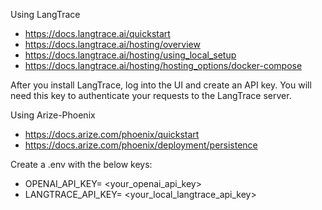 Using LangTrace

- https://docs.langtrace.ai/quickstart
- https://docs.langtrace.ai/hosting/overview
- https://docs.langtrace.ai/hosting/using_local_setup
- https://docs.langtrace.ai/hosting/hosting_options/docker-compose

After you install LangTrace, log into the UI and create an API key. You will need this key to authenticate your requests 
to the LangTrace server.

Using Arize-Phoenix

- https://docs.arize.com/phoenix/quickstart
- https://docs.arize.com/phoenix/deployment/persistence

Create a .env with the below keys:

- OPENAI_API_KEY= <your_openai_api_key>
- LANGTRACE_API_KEY= <your_local_langtrace_api_key>